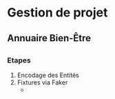 <h1>Gestion de projet</h1>
<h2>Annuaire Bien-Être<h2>
<h3>Etapes</h3>
<ol>
<li>Encodage des Entités
<li>Fixtures via Faker
<ul>
<li>
</ul>
</ol>


